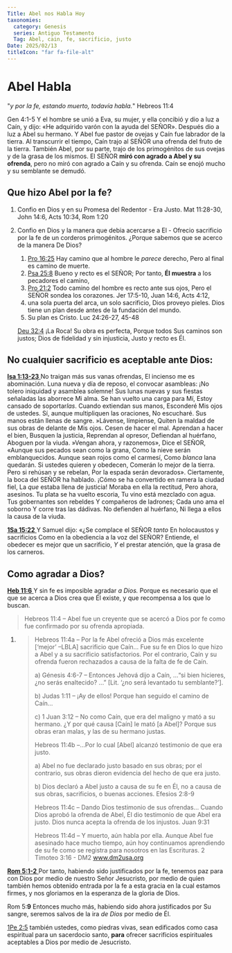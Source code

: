 ```yaml
---
Title: Abel nos Habla Hoy
taxonomies:
  category: Genesis
  series: Antiguo Testamento
  Tag: Abel, cain, fe, sacrificio, justo
Date: 2025/02/13
titleIcon: "far fa-file-alt"
---
```


# Abel Habla

"*y por la fe, estando muerto, todavía habla.*" Hebreos 11:4

Gen 4:1-5  Y el hombre se unió a Eva, su mujer, y ella concibió y dio a luz a Caín, y dijo: «He adquirido varón con la ayuda del SEÑOR». Después dio a luz a Abel su hermano. Y Abel fue pastor de ovejas y Caín fue labrador de la tierra. Al transcurrir el tiempo, Caín trajo al SEÑOR una ofrenda del fruto de la tierra. También Abel, por su parte, trajo de los primogénitos de sus ovejas y de la grasa de los mismos. El SEÑOR **miró con agrado a Abel y su ofrenda**, pero no miró con agrado a Caín y su ofrenda. Caín se enojó mucho y su semblante se demudó.

## Que hizo Abel por la fe? 

1. Confio en Dios y en su Promesa del Redentor - Era Justo. Mat 11:28-30, John 14:6, Acts 10:34, Rom 1:20

2. Confio en Dios y la manera que debia acercarse a El - Ofrecio sacrificio por la fe de un corderos primogénitos.  ¿Porque sabemos que se acerco de la manera De Dios? 

   1. [Pro 16:25](verseid:20.16.25) Hay camino que al hombre le *parece* derecho, Pero al final es camino de muerte. 
   2. [Psa 25:8](verseid:19.25.8) Bueno y recto es el SEÑOR; Por tanto, **Él muestra** a los pecadores el camino, 
   3. [Pro 21:2](verseid:20.21.2) Todo camino del hombre es recto ante sus ojos, Pero el SEÑOR sondea los corazones. Jer 17:5-10, Juan 14:6, Acts 4:12, 
   4. una sola puerta del arca, un solo sacrificio, Dios proveyo pieles. Dios tiene un plan desde antes de la fundación del mundo. 
   5. Su plan es Cristo. Luc 24:26-27, 45-48

   [Deu 32:4](verseid:5.32.4) ¡La Roca! Su obra es perfecta, Porque todos Sus caminos son justos; Dios de fidelidad y sin injusticia, Justo y recto es Él.

## No cualquier sacrificio es aceptable ante Dios:

[**Isa 1:13-23** ](verseid:23.1.13) No traigan más sus vanas ofrendas, El incienso me es abominación. Luna nueva y día de reposo, el convocar asambleas: ¡No tolero iniquidad y asamblea solemne! Sus lunas nuevas y sus fiestas señaladas las aborrece Mi alma. Se han vuelto una carga para Mí, Estoy cansado de soportar*las*. Cuando extiendan sus manos, Esconderé Mis ojos de ustedes. Sí, aunque multipliquen las oraciones, No escucharé. Sus manos están llenas de sangre. »Lávense, límpiense, Quiten la maldad de sus obras de delante de Mis ojos. Cesen de hacer el mal. Aprendan a hacer el bien, Busquen la justicia, Reprendan al opresor, Defiendan al huérfano, Aboguen por la viuda. »Vengan ahora, y razonemos», Dice el SEÑOR, «Aunque sus pecados sean como la grana, Como la nieve serán emblanquecidos. Aunque sean rojos como el carmesí, Como *blanca* lana quedarán. Si ustedes quieren y obedecen, Comerán lo mejor de la tierra. Pero si rehúsan y se rebelan, Por la espada serán devorados». Ciertamente, la boca del SEÑOR ha hablado. ¡Cómo se ha convertido en ramera la ciudad fiel, La *que* estaba llena de justicia! Moraba en ella la rectitud, Pero ahora, asesinos. Tu plata se ha vuelto escoria, Tu vino está mezclado con agua. Tus gobernantes son rebeldes Y compañeros de ladrones; Cada uno ama el soborno Y corre tras las dádivas. No defienden al huérfano, Ni llega a ellos la causa de la viuda.



[**1Sa 15:22** ](verseid:9.15.22) Y Samuel dijo: «¿Se complace el SEÑOR *tanto* En holocaustos y sacrificios Como en la obediencia a la voz del SEÑOR? Entiende, el obedecer es mejor que un sacrificio, *Y* el prestar atención, que la grasa de los carneros.



## Como agradar a Dios?

[**Heb 11:6** ](verseid:58.11.6) Y sin fe es imposible agradar *a Dios.* Porque es necesario que el que se acerca a Dios crea que Él existe, y que recompensa a los que lo buscan.

> Hebreos 11:4 – Abel fue un creyente que se acercó a Dios por fe como fue confirmado por su ofrenda apropiada.

1) >  Hebreos 11:4a – Por la fe Abel ofreció a Dios más excelente [‘mejor’ –LBLA] sacrificio que Caín… Fue su fe en Dios lo que hizo a Abel y a su sacrificio satisfactorios. Por el contrario, Caín y su ofrenda fueron rechazados a causa de la falta de fe de Caín.
   >
   > a) Génesis 4:6-7 – Entonces Jehová dijo a Caín, …“si bien hicieres, ¿no serás enaltecido? ...” [Lit. ‘¿no será levantado tu semblante?’].
   >
   > b) Judas 1:11 – ¡Ay de ellos! Porque han seguido el camino de Caín…
   >
   > c) 1 Juan 3:12 – No como Caín, que era del maligno y mató a su hermano. ¿Y por qué causa [Caín] le mató [a Abel]? Porque sus obras eran malas, y las de su hermano justas.
   >
   > Hebreos 11:4b –…Por lo cual [Abel] alcanzó testimonio de que era justo.
   >
   > a) Abel no fue declarado justo basado en sus obras; por el contrario, sus obras dieron evidencia del hecho de que era justo.
   >
   > b) Dios declaró a Abel justo a causa de su fe en Él, no a causa de sus obras, sacrificios, o buenas acciones. Efesios 2:8-9
   >
   > Hebreos 11:4c – Dando Dios testimonio de sus ofrendas… Cuando Dios aprobó la ofrenda de Abel, Él dio testimonio de que Abel era justo. Dios nunca acepta la ofrenda de los injustos. Juan 9:31
   >
   > Hebreos 11:4d – Y muerto, aún habla por ella. Aunque Abel fue asesinado hace mucho tiempo, aún hoy continuamos aprendiendo de su fe como se registra para nosotros en las Escrituras. 2 Timoteo 3:16 - DM2 www.dm2usa.org

[**Rom 5:1-2** ](verseid:45.5.1) Por tanto, habiendo sido justificados por la fe, tenemos paz para con Dios por medio de nuestro Señor Jesucristo, por medio de quien también hemos obtenido entrada por la fe a esta gracia en la cual estamos firmes, y nos gloriamos en la esperanza de la gloria de Dios.

Rom 5:**9** Entonces mucho más, habiendo sido ahora justificados por Su sangre, seremos salvos de la ira *de Dios* por medio de Él.

[1Pe 2:5](verseid:60.2.5) también ustedes, como piedras vivas, sean edificados como casa espiritual para un sacerdocio santo, **para** ofrecer sacrificios espirituales aceptables a Dios por medio de Jesucristo.